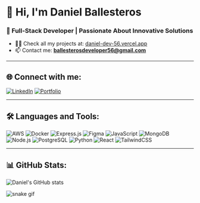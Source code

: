# 👋 Hi, I'm **Daniel Ballesteros**
### 🚀 Full-Stack Developer | Passionate About Innovative Solutions

- 👨‍💻 Check all my projects at: [daniel-dev-56.vercel.app](https://daniel-dev-56.vercel.app)
- 📫 Contact me: **ballesterosdeveloper56@gmail.com**

---

## 🌐 Connect with me:
[![LinkedIn](https://img.shields.io/badge/LinkedIn-%230077B5.svg?&style=for-the-badge&logo=linkedin&logoColor=white)](https://linkedin.com/in/daniel-ballesteros-44b70817b)
[![Portfolio](https://img.shields.io/badge/Portfolio-%23000000.svg?&style=for-the-badge&logo=About.me&logoColor=white)](https://daniel-dev-56.vercel.app)

---

## 🛠 Languages and Tools:
![AWS](https://img.shields.io/badge/AWS-232F3E?style=for-the-badge&logo=amazon-aws&logoColor=white)
![Docker](https://img.shields.io/badge/Docker-2496ED?style=for-the-badge&logo=docker&logoColor=white)
![Express.js](https://img.shields.io/badge/Express.js-404D59?style=for-the-badge)
![Figma](https://img.shields.io/badge/Figma-F24E1E?style=for-the-badge&logo=figma&logoColor=white)
![JavaScript](https://img.shields.io/badge/JavaScript-F7DF1E?style=for-the-badge&logo=javascript&logoColor=black)
![MongoDB](https://img.shields.io/badge/MongoDB-4EA94B?style=for-the-badge&logo=mongodb&logoColor=white)
![Node.js](https://img.shields.io/badge/Node.js-43853D?style=for-the-badge&logo=node-dot-js&logoColor=white)
![PostgreSQL](https://img.shields.io/badge/PostgreSQL-316192?style=for-the-badge&logo=postgresql&logoColor=white)
![Python](https://img.shields.io/badge/Python-3776AB?style=for-the-badge&logo=python&logoColor=white)
![React](https://img.shields.io/badge/React-20232A?style=for-the-badge&logo=react&logoColor=61DAFB)
![TailwindCSS](https://img.shields.io/badge/Tailwind_CSS-38B2AC?style=for-the-badge&logo=tailwind-css&logoColor=white)

---

## 📊 GitHub Stats:
![Daniel's GitHub stats](https://github-readme-stats.vercel.app/api?username=BallesterosDev56&show_icons=true&theme=radical)

![snake gif](https://github.com/BallesterosDev56/BallesterosDev56/main/output/github-contribution-grid-snake.svg)

